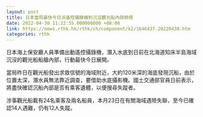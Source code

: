 ```yaml
---
layout: post
title: 日本當局最快今日派遙控攝錄機到沉沒觀光船內部檢視
date: 2022-04-30 11:22:55.000000000 +08:00
link: https://news.rthk.hk/rthk/ch/component/k2/1646437-20220430.htm
categories: rthk
---
```


日本海上保安廳人員準備出動遙控攝錄機，潛入水底到日前在北海道知床半島海域沉沒的觀光船船艙內部，行動最快今日展開。

當局昨日在觀光船發出求救信號的海域附近，大約120米深的海底發現沉船，由於位置太深，潛水員無法靠近調查，要借助水底攝影機。國土交通部官員日前表示，將盡快確認沉船內部是否有乘客遺體，以便搜尋失蹤者。

涉事觀光船載有24名乘客及兩名船員，本月23日在有關海域遇險失聯，至今已確認14人遇難，仍有12人失蹤。
